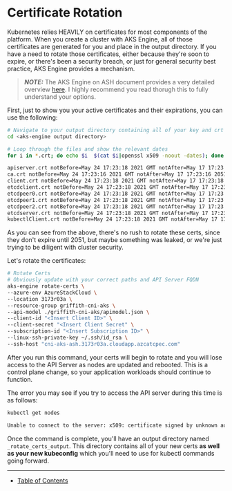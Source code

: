 # Certificate Rotation

Kubernetes relies HEAVILY on certificates for most components of the platform. When you create a cluster with AKS Engine, all of those certificates are generated for you and place in the output directory. If you have a need to rotate those certificates, either because they're soon to expire, or there's been a security breach, or just for general security best practice, AKS Engine provides a mechanism. 

>**_NOTE:_** The AKS Engine on ASH document provides a very detailed overview [here](https://docs.microsoft.com/en-us/azure-stack/user/kubernetes-aks-engine-rotate-certs?view=azs-2102). I highly recommend you read thorugh this to fully understand your options.

First, just to show you your active certificates and their expirations, you can use the following:
```bash
# Navigate to your output directory containing all of your key and crt files
cd <aks-engine output directory>

# Loop through the files and show the relevant dates
for i in *.crt; do echo $i  $(cat $i|openssl x509 -noout -dates); done

apiserver.crt notBefore=May 24 17:23:18 2021 GMT notAfter=May 17 17:23:18 2051 GMT
ca.crt notBefore=May 24 17:23:16 2021 GMT notAfter=May 17 17:23:16 2051 GMT
client.crt notBefore=May 24 17:23:18 2021 GMT notAfter=May 17 17:23:18 2051 GMT
etcdclient.crt notBefore=May 24 17:23:18 2021 GMT notAfter=May 17 17:23:18 2051 GMT
etcdpeer0.crt notBefore=May 24 17:23:18 2021 GMT notAfter=May 17 17:23:18 2051 GMT
etcdpeer1.crt notBefore=May 24 17:23:18 2021 GMT notAfter=May 17 17:23:18 2051 GMT
etcdpeer2.crt notBefore=May 24 17:23:18 2021 GMT notAfter=May 17 17:23:18 2051 GMT
etcdserver.crt notBefore=May 24 17:23:18 2021 GMT notAfter=May 17 17:23:18 2051 GMT
kubectlClient.crt notBefore=May 24 17:23:18 2021 GMT notAfter=May 17 17:23:18 2051 GMT
```

As you can see from the above, there's no rush to rotate these certs, since they don't expire until 2051, but maybe something was leaked, or we're just trying to be diligent with cluster security.

Let's rotate the certificates:

```bash
# Rotate Certs
# Obviously update with your correct paths and API Server FQDN
aks-engine rotate-certs \
--azure-env AzureStackCloud \
--location 3173r03a \
--resource-group griffith-cni-aks \
--api-model ./griffith-cni-aks/apimodel.json \
--client-id "<Insert Client ID>" \
--client-secret "<Insert Client Secret" \
--subscription-id "<Insert Subscription ID>" \
--linux-ssh-private-key ~/.ssh/id_rsa \
--ssh-host "cni-aks-ash.3173r03a.cloudapp.azcatcpec.com"
```

After you run this command, your certs will begin to rotate and you will lose access to the API Server as nodes are updated and rebooted. This is a control plane change, so your application workloads should continue to function.

The error you may see if you try to access the API server during this time is as follows:

```bash
kubectl get nodes

Unable to connect to the server: x509: certificate signed by unknown authority (possibly because of "crypto/rsa: verification error" while trying to verify candidate authority certificate "ca")
```

Once the command is complete, you'll have an output directory named ```_rotate_certs_output```. This directory contains all of your new certs **as well as your new kubeconfig** which you'll need to use for kubectl commands going forward.

---
* [Table of Contents](./README.md)